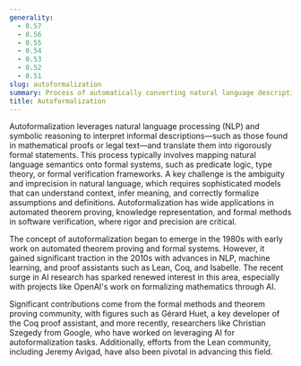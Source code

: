 ```yaml
---
generality:
  - 0.57
  - 0.56
  - 0.55
  - 0.54
  - 0.53
  - 0.52
  - 0.51
slug: autoformalization
summary: Process of automatically converting natural language descriptions or informal mathematical ideas into formal mathematical or logical expressions using AI.
title: Autoformalization
---
```


Autoformalization leverages natural language processing (NLP) and symbolic reasoning to interpret informal descriptions—such as those found in mathematical proofs or legal text—and translate them into rigorously formal statements. This process typically involves mapping natural language semantics onto formal systems, such as predicate logic, type theory, or formal verification frameworks. A key challenge is the ambiguity and imprecision in natural language, which requires sophisticated models that can understand context, infer meaning, and correctly formalize assumptions and definitions. Autoformalization has wide applications in automated theorem proving, knowledge representation, and formal methods in software verification, where rigor and precision are critical.

The concept of autoformalization began to emerge in the 1980s with early work on automated theorem proving and formal systems. However, it gained significant traction in the 2010s with advances in NLP, machine learning, and proof assistants such as Lean, Coq, and Isabelle. The recent surge in AI research has sparked renewed interest in this area, especially with projects like OpenAI's work on formalizing mathematics through AI.

Significant contributions come from the formal methods and theorem proving community, with figures such as Gérard Huet, a key developer of the Coq proof assistant, and more recently, researchers like Christian Szegedy from Google, who have worked on leveraging AI for autoformalization tasks. Additionally, efforts from the Lean community, including Jeremy Avigad, have also been pivotal in advancing this field.
